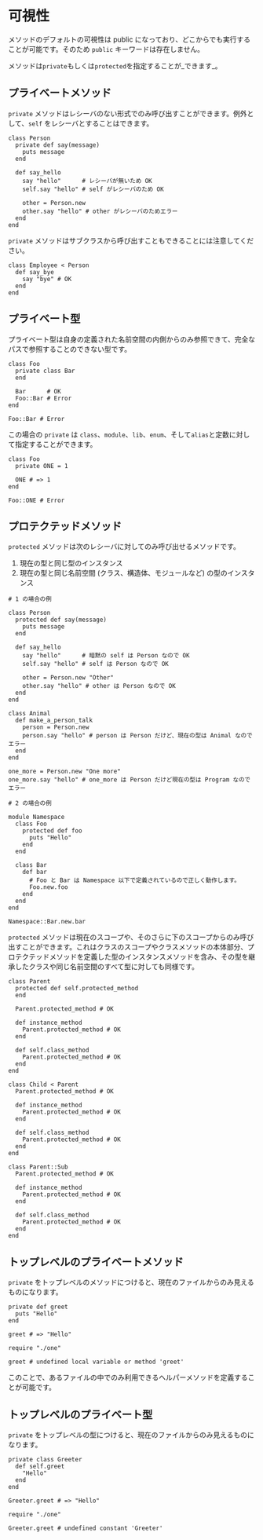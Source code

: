 # 可視性

メソッドのデフォルトの可視性は public になっており、どこからでも実行することが可能です。そのため `public` キーワードは存在しません。

メソッドは`private`もしくは`protected`を指定することが_できます_。

## プライベートメソッド

`private` メソッドはレシーバのない形式でのみ呼び出すことができます。例外として、`self` をレシーバとすることはできます。

```crystal
class Person
  private def say(message)
    puts message
  end

  def say_hello
    say "hello"      # レシーバが無いため OK
    self.say "hello" # self がレシーバのため OK

    other = Person.new
    other.say "hello" # other がレシーバのためエラー
  end
end
```

`private` メソッドはサブクラスから呼び出すこともできることには注意してください。

```crystal
class Employee < Person
  def say_bye
    say "bye" # OK
  end
end
```

## プライベート型

プライベート型は自身の定義された名前空間の内側からのみ参照できて、完全なパスで参照することのできない型です。

```crystal
class Foo
  private class Bar
  end

  Bar      # OK
  Foo::Bar # Error
end

Foo::Bar # Error
```

この場合の `private` は `class`、`module`、`lib`、`enum`、そして`alias`と定数に対して指定することができます。

```crystal
class Foo
  private ONE = 1

  ONE # => 1
end

Foo::ONE # Error
```

## プロテクテッドメソッド

`protected` メソッドは次のレシーバに対してのみ呼び出せるメソッドです。

1. 現在の型と同じ型のインスタンス
2. 現在の型と同じ名前空間 (クラス、構造体、モジュールなど) の型のインスタンス

```crystal
# 1 の場合の例

class Person
  protected def say(message)
    puts message
  end

  def say_hello
    say "hello"      # 暗黙の self は Person なので OK
    self.say "hello" # self は Person なので OK

    other = Person.new "Other"
    other.say "hello" # other は Person なので OK
  end
end

class Animal
  def make_a_person_talk
    person = Person.new
    person.say "hello" # person は Person だけど、現在の型は Animal なのでエラー
  end
end

one_more = Person.new "One more"
one_more.say "hello" # one_more は Person だけど現在の型は Program なのでエラー

# 2 の場合の例

module Namespace
  class Foo
    protected def foo
      puts "Hello"
    end
  end

  class Bar
    def bar
      # Foo と Bar は Namespace 以下で定義されているので正しく動作します。
      Foo.new.foo
    end
  end
end

Namespace::Bar.new.bar
```

`protected` メソッドは現在のスコープや、そのさらに下のスコープからのみ呼び出すことができます。これはクラスのスコープやクラスメソッドの本体部分、プロテクテッドメソッドを定義した型のインスタンスメソッドを含み、その型を継承したクラスや同じ名前空間のすべて型に対しても同様です。

```crystal
class Parent
  protected def self.protected_method
  end

  Parent.protected_method # OK

  def instance_method
    Parent.protected_method # OK
  end

  def self.class_method
    Parent.protected_method # OK
  end
end

class Child < Parent
  Parent.protected_method # OK

  def instance_method
    Parent.protected_method # OK
  end

  def self.class_method
    Parent.protected_method # OK
  end
end

class Parent::Sub
  Parent.protected_method # OK

  def instance_method
    Parent.protected_method # OK
  end

  def self.class_method
    Parent.protected_method # OK
  end
end
```

## トップレベルのプライベートメソッド

`private` をトップレベルのメソッドにつけると、現在のファイルからのみ見えるものになります。

```crystal title="one.cr"
private def greet
  puts "Hello"
end

greet # => "Hello"
```

```crystal title="two.cr"
require "./one"

greet # undefined local variable or method 'greet'
```

このことで、あるファイルの中でのみ利用できるヘルパーメソッドを定義することが可能です。

## トップレベルのプライベート型

`private` をトップレベルの型につけると、現在のファイルからのみ見えるものになります。

```crystal title="one.cr"
private class Greeter
  def self.greet
    "Hello"
  end
end

Greeter.greet # => "Hello"
```

```crystal title="two.cr"
require "./one"

Greeter.greet # undefined constant 'Greeter'
```

